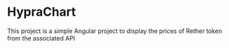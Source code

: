 # HypraChart

This project is a simple Angular project to display the prices of Rether token from the associated API
